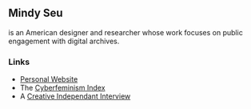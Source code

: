## Mindy Seu 
is an American designer and researcher whose work focuses on public engagement with digital archives.

### Links
* <a href="https://mindyseu.com/">Personal Website</a>
* The <a href="https://cyberfeminismindex.com/">Cyberfeminism Index</a>
* A <a href="https://thecreativeindependent.com/people/mindy-seu-on-making-the-things-you-want-to-see/">Creative Independant Interview</a>



